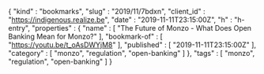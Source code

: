 {
  "kind" : "bookmarks",
  "slug" : "2019/11/7bdxn",
  "client_id" : "https://indigenous.realize.be",
  "date" : "2019-11-11T23:15:00Z",
  "h" : "h-entry",
  "properties" : {
    "name" : [ "The Future of Monzo - What Does Open Banking Mean for Monzo?" ],
    "bookmark-of" : [ "https://youtu.be/t_oAsDWYjM8" ],
    "published" : [ "2019-11-11T23:15:00Z" ],
    "category" : [ "monzo", "regulation", "open-banking" ]
  },
  "tags" : [ "monzo", "regulation", "open-banking" ]
}
